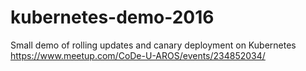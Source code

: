 # kubernetes-demo-2016
Small demo of rolling updates and canary deployment on Kubernetes
https://www.meetup.com/CoDe-U-AROS/events/234852034/
